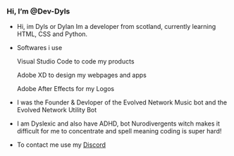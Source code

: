### Hi, I’m @Dev-Dyls

- Hi, im Dyls or Dylan Im a developer from scotland, currently learning HTML, CSS and Python. 
 
- Softwares i use
<ul>Visual Studio Code to code my products</ul>
<ul>Adobe XD to design my webpages and apps</ul>
<ul>Adobe After Effects for my Logos</ul> 


- I was the Founder & Devloper of the Evolved Network Music bot and the Evolved Network Utility Bot

- I am Dyslexic and also have ADHD, bot Nurodivergents witch makes it difficult for me to concentrate and spell meaning coding is super hard!

- To contact me use my [Discord](https://discordapp.com/users/417831013465587712/) 

<!---
Dev-Dyls/Dev-Dyls is a ✨ special ✨ repository because its `README.md` (this file) appears on your GitHub profile.
You can click the Preview link to take a look at your changes.
--->
